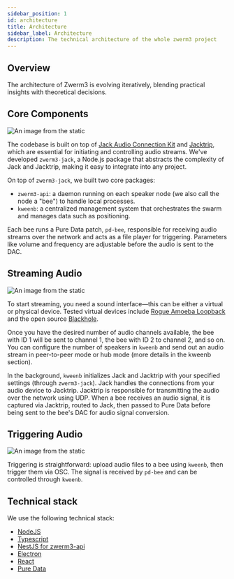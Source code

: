 ```yaml
---
sidebar_position: 1
id: architecture
title: Architecture
sidebar_label: Architecture
description: The technical architecture of the whole zwerm3 project
---
```


## Overview

The architecture of Zwerm3 is evolving iteratively, blending practical insights with theoretical decisions.

## Core Components

![An image from the static](/img/for-developers/architecture/general-architecture.png)

The codebase is built on top of [Jack Audio Connection Kit](https://jackaudio.org/) and [Jacktrip](https://jacktrip.github.io/jacktrip/), which are essential for initiating and controlling audio streams. We've developed `zwerm3-jack`, a Node.js package that abstracts the complexity of Jack and Jacktrip, making it easy to integrate into any project.

On top of `zwerm3-jack`, we built two core packages:

- `zwerm3-api`: a daemon running on each speaker node (we also call the node a "bee") to handle local processes.
- `kweenb`: a centralized management system that orchestrates the swarm and manages data such as positioning.

Each bee runs a Pure Data patch, `pd-bee`, responsible for receiving audio streams over the network and acts as a file player for triggering. Parameters like volume and frequency are adjustable before the audio is sent to the DAC.

## Streaming Audio

![An image from the static](/img/for-developers/architecture/streaming-flow.png)

To start streaming, you need a sound interface—this can be either a virtual or physical device. Tested virtual devices include [Rogue Amoeba Loopback](https://rogueamoeba.com/loopback/) and the open source [Blackhole](https://existential.audio/blackhole/).

Once you have the desired number of audio channels available, the bee with ID 1 will be sent to channel 1, the bee with ID 2 to channel 2, and so on. You can configure the number of speakers in `kweenb` and send out an audio stream in peer-to-peer mode or hub mode (more details in the kweenb section).

In the background, `kweenb` initializes Jack and Jacktrip with your specified settings (through `zwerm3-jack`). Jack handles the connections from your audio device to Jacktrip. Jacktrip is responsible for transmitting the audio over the network using UDP. When a bee receives an audio signal, it is captured via Jacktrip, routed to Jack, then passed to Pure Data before being sent to the bee's DAC for audio signal conversion.

## Triggering Audio

![An image from the static](/img/for-developers/architecture/triggering-flow.png)

Triggering is straightforward: upload audio files to a bee using `kweenb`, then trigger them via OSC. The signal is received by `pd-bee` and can be controlled through `kweenb`.

## Technical stack

We use the following technical stack:

- [NodeJS](https://nodejs.org/en)
- [Typescript](https://www.typescriptlang.org/)
- [NestJS for zwerm3-api](https://nestjs.com/)
- [Electron](https://www.electronjs.org/)
- [React](https://react.dev/)
- [Pure Data](https://puredata.info/)
